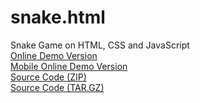 # snake.html
Snake Game on HTML, CSS and JavaScript<br />
[Online Demo Version](https://pixelsuft.github.io/snake.html/)<br />
[Mobile Online Demo Version](https://pixelsuft.github.io/snake.html/mobile)<br />
[Source Code (ZIP)](https://github.com/Pixelsuft/snake.html/archive/v1.2.zip)<br />
[Source Code (TAR.GZ)](https://github.com/Pixelsuft/snake.html/archive/v1.2.tar.gz)<br />
